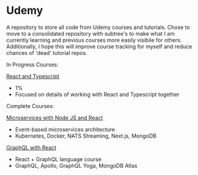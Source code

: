 # Udemy

A repository to store all code from Udemy courses and tutorials. Chose to move to a consolidated repository with subtree's to make what I am currently learning and previous courses more easily visibile for others. Additionally, I hope this will improve course tracking for myself and reduce chances of 'dead' tutorial repos.

In Progress Courses:

[React and Typescript](https://www.udemy.com/course/react-and-typescript-build-a-portfolio-project/)

- 1%
- Focused on details of working with React and Typescript together

Complete Courses:

[Microservices with Node JS and React](https://www.udemy.com/course/microservices-with-node-js-and-react/)

- Event-based microservices architecture
- Kubernetes, Docker, NATS Streaming, Next.js, MongoDB

[GraphQL with React](https://www.udemy.com/course/graphql-with-react-build-real-world-graphql-projects/)

- React + GraphQL language course
- GraphQL, Apollo, GraphQL Yoga, MongoDB Atlas
